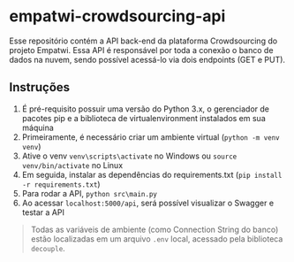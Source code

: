 # empatwi-crowdsourcing-api
Esse repositório contém a API back-end da plataforma Crowdsourcing do projeto Empatwi.
Essa API é responsável por toda a conexão o banco de dados na nuvem, sendo possível acessá-lo via dois endpoints (GET e PUT).

## Instruções

1. É pré-requisito possuir uma versão do Python 3.x, o gerenciador de pacotes pip e a biblioteca de virtualenvironment instalados em sua máquina
1. Primeiramente, é necessário criar um ambiente virtual (`python -m venv venv`)
1. Ative o venv `venv\scripts\activate` no Windows ou `source venv/bin/activate` no Linux
1. Em seguida, instalar as dependências do requirements.txt (`pip install -r requirements.txt`)
1. Para rodar a API, `python src\main.py`
1. Ao acessar `localhost:5000/api`, será possível visualizar o Swagger e testar a API

> Todas as variáveis de ambiente (como Connection String do banco) estão localizadas em um arquivo `.env` local, acessado pela biblioteca `decouple`.